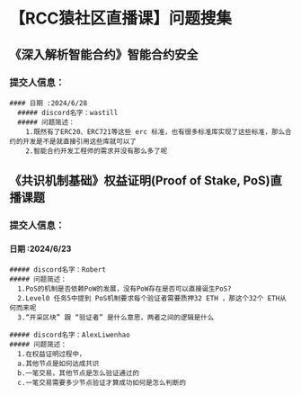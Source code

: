 # 【RCC猿社区直播课】问题搜集

## 《深入解析智能合约》智能合约安全
  ### 提交人信息：
    #### 日期 :2024/6/28
      ##### discord名字：wastill
      ##### 问题简述：
        1.既然有了ERC20、ERC721等这些 erc 标准，也有很多标准库实现了这些标准，那么合约的开发是不是就直接引用这些库就可以了
        2.智能合约开发工程师的需求并没有那么多了呢



## 《共识机制基础》权益证明(Proof of Stake, PoS)直播课题
### 提交人信息：
  #### 日期 :2024/6/23
    ##### discord名字：Robert
    ##### 问题简述：
      1.PoS的机制是否依赖PoW的发展，没有PoW存在是否可以直接诞生PoS?
      2.Level0 任务5中提到 PoS机制要求每个验证者需要质押32 ETH ，那这个32个 ETH从何而来呢
      3.“开采区块” 跟 “验证者” 是什么意思，两者之间的逻辑是什么
    
    ##### discord名字：AlexLiwenhao
    ##### 问题简述：
      1.在权益证明过程中，
      a.其他节点是如何达成共识
      b.一笔交易，其他节点是怎么验证通过的
      c.一笔交易需要多少节点验证才算成功如何是怎么判断的

